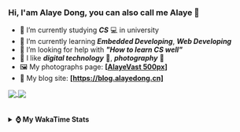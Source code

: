 ### Hi, **I'am Alaye Dong**, you can also call me **Alaye** 👋

- 📖 I’m currently studying ***CS*** 💻 in university
- 🌱 I’m currently learning ***Embedded Developing***, ***Web Developing***
- 🤔 I’m looking for help with ***"How to learn CS well"***
- 🤩 I like ***digital technology*** 📱, ***photography*** 📸
- 🖼️ My photographs page: **[[AlayeVast 500px](https://500px.com.cn/AlayeVast)]**
- 📰 My blog site: **[https://blog.alayedong.cn]**

<!--
[![Alaye's GitHub stats](https://github-readme-stats.vercel.app/api?username=Alaye-Dong&custom_title=Alaye%20Dong`s%20GitHub%20stats&show_icons=true&rank_icon=percentile&theme=transparent&include_all_commits=true&count_private=true)](https://github.com/anuraghazra/github-readme-stats) 
[![Top Langs](https://github-readme-stats.vercel.app/api/top-langs/?username=Alaye-Dong\&layout=compact&theme=transparent)](https://github.com/anuraghazra/github-readme-stats)
-->
<a href="https://github.com/anuraghazra/github-readme-stats">
  <img height=200 align="center" src="https://github-readme-stats.vercel.app/api?username=Alaye-Dong&custom_title=Alaye%20Dong`s%20GitHub%20stats&show_icons=true&rank_icon=percentile&theme=transparent&include_all_commits=true&count_private=true" />
</a>
<a href="https://github.com/anuraghazra/convoychat">
  <img height=200 align="center" src="https://github-readme-stats.vercel.app/api/top-langs/?username=Alaye-Dong&layout=compact&theme=transparent&include_all_commits=true&count_private=true&langs_count=8&card_width=300" />
</a>

<br />
<br />

<div style="display:none"> 
  <img src="https://visitor-badge.laobi.icu/badge?page_id=Alaye-Dong.Alaye-Dong"/>
</div>
<br />

<details>	
  <summary><b> ⌚ My WakaTime Stats </b></summary>

<br />

<!--START_SECTION:waka-->
![Code Time](http://img.shields.io/badge/Code%20Time-559%20hrs%2053%20mins-blue)

![Profile Views](http://img.shields.io/badge/Profile%20Views-0-blue)

![Lines of code](https://img.shields.io/badge/From%20Hello%20World%20I%27ve%20Written-1.0%20million%20lines%20of%20code-blue)

**🐱 My GitHub Data** 

> 📦 89.9 kB Used in GitHub's Storage 
 > 
> 🏆 242 Contributions in the Year 2025
 > 
> 🚫 Not Opted to Hire
 > 
> 📜 32 Public Repositories 
 > 
> 🔑 6 Private Repositories 
 > 
**I'm a Night 🦉** 

```text
🌞 Morning                130 commits         ██░░░░░░░░░░░░░░░░░░░░░░░   07.89 % 
🌆 Daytime                502 commits         ████████░░░░░░░░░░░░░░░░░   30.48 % 
🌃 Evening                693 commits         ███████████░░░░░░░░░░░░░░   42.08 % 
🌙 Night                  322 commits         █████░░░░░░░░░░░░░░░░░░░░   19.55 % 
```
📅 **I'm Most Productive on Monday** 

```text
Monday                   274 commits         ████░░░░░░░░░░░░░░░░░░░░░   16.64 % 
Tuesday                  250 commits         ████░░░░░░░░░░░░░░░░░░░░░   15.18 % 
Wednesday                224 commits         ███░░░░░░░░░░░░░░░░░░░░░░   13.60 % 
Thursday                 264 commits         ████░░░░░░░░░░░░░░░░░░░░░   16.03 % 
Friday                   222 commits         ███░░░░░░░░░░░░░░░░░░░░░░   13.48 % 
Saturday                 172 commits         ███░░░░░░░░░░░░░░░░░░░░░░   10.44 % 
Sunday                   241 commits         ████░░░░░░░░░░░░░░░░░░░░░   14.63 % 
```


📊 **This Week I Spent My Time On** 

```text
💬 Programming Languages: 
Vue.js                   9 hrs 44 mins       █████████████░░░░░░░░░░░░   52.08 % 
Java                     4 hrs 6 mins        █████░░░░░░░░░░░░░░░░░░░░   21.94 % 
TypeScript               4 hrs 4 mins        █████░░░░░░░░░░░░░░░░░░░░   21.82 % 
XML                      33 mins             █░░░░░░░░░░░░░░░░░░░░░░░░   02.97 % 
JSON                     3 mins              ░░░░░░░░░░░░░░░░░░░░░░░░░   00.35 % 

🔥 Editors: 
VS Code                  13 hrs 58 mins      ███████████████████░░░░░░   74.74 % 
IntelliJ IDEA            4 hrs 43 mins       ██████░░░░░░░░░░░░░░░░░░░   25.26 % 

🐱‍💻 Projects: 
edu-sys-soybean-admin-elp13 hrs 19 mins      ██████████████████░░░░░░░   71.26 % 
edu-sys                  4 hrs 39 mins       ██████░░░░░░░░░░░░░░░░░░░   24.90 % 
ruoyi-plus-soybean       21 mins             ░░░░░░░░░░░░░░░░░░░░░░░░░   01.96 % 
blog-fuwari-astro        17 mins             ░░░░░░░░░░░░░░░░░░░░░░░░░   01.52 % 
RuoYi-Vue-Plus-Agri-Demo 2 mins              ░░░░░░░░░░░░░░░░░░░░░░░░░   00.23 % 
```

**I Mostly Code in TypeScript** 

```text
TypeScript               8 repos             █████░░░░░░░░░░░░░░░░░░░░   19.51 % 
Java                     7 repos             ████░░░░░░░░░░░░░░░░░░░░░   17.07 % 
HTML                     3 repos             ██░░░░░░░░░░░░░░░░░░░░░░░   07.32 % 
Dart                     1 repo              █░░░░░░░░░░░░░░░░░░░░░░░░   02.44 % 
Jupyter Notebook         1 repo              █░░░░░░░░░░░░░░░░░░░░░░░░   02.44 % 
```



**Timeline**

![Lines of Code chart](https://raw.githubusercontent.com/Alaye-Dong/Alaye-Dong/main/assets/bar_graph.png)


 Last Updated on 17/06/2025 18:52:57 UTC
<!--END_SECTION:waka-->

</details>
